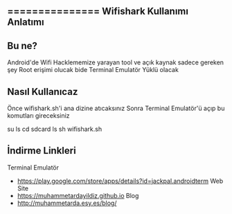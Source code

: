 
===============
Wifishark Kullanımı Anlatımı
----------


Bu ne?
----------
Android'de Wifi Hacklememize yarayan tool ve açık kaynak sadece gereken şey Root erişimi olucak bide Terminal Emulatör Yüklü olacak

Nasıl Kullanıcaz
-------
Önce wifishark.sh'i ana dizine atıcaksınız 
Sonra Terminal Emulatör'ü açıp bu komutları gireceksiniz

su
ls
cd sdcard
ls
sh wifishark.sh


İndirme Linkleri
--------
Terminal Emulatör
+ https://play.google.com/store/apps/details?id=jackpal.androidterm
Web Site
+ https://muhammetardayildiz.github.io
Blog
+  http://muhammetarda.esy.es/blog/

